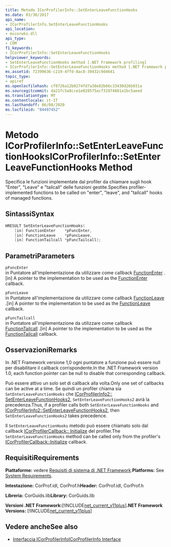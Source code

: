 ```yaml
---
title: Metodo ICorProfilerInfo::SetEnterLeaveFunctionHooks
ms.date: 03/30/2017
api_name:
- ICorProfilerInfo.SetEnterLeaveFunctionHooks
api_location:
- mscorwks.dll
api_type:
- COM
f1_keywords:
- ICorProfilerInfo::SetEnterLeaveFunctionHooks
helpviewer_keywords:
- SetEnterLeaveFunctionHooks method [.NET Framework profiling]
- ICorProfilerInfo::SetEnterLeaveFunctionHooks method [.NET Framework profiling]
ms.assetid: 72399636-c219-4ffd-8ac8-39432c9d4641
topic_type:
- apiref
ms.openlocfilehash: cf0726a12b0274fd7a38e82b66c33430d26b031a
ms.sourcegitcommit: da21fc5a8cce1e028575acf31974681a1bc5aeed
ms.translationtype: MT
ms.contentlocale: it-IT
ms.lasthandoff: 06/08/2020
ms.locfileid: "84497452"
---
```

# <a name="icorprofilerinfosetenterleavefunctionhooks-method"></a><span data-ttu-id="b57ed-102">Metodo ICorProfilerInfo::SetEnterLeaveFunctionHooks</span><span class="sxs-lookup"><span data-stu-id="b57ed-102">ICorProfilerInfo::SetEnterLeaveFunctionHooks Method</span></span>
<span data-ttu-id="b57ed-103">Specifica le funzioni implementate dal profiler da chiamare sugli hook "Enter", "Leave" e "tailcall" delle funzioni gestite.</span><span class="sxs-lookup"><span data-stu-id="b57ed-103">Specifies profiler-implemented functions to be called on "enter", "leave", and "tailcall" hooks of managed functions.</span></span>  
  
## <a name="syntax"></a><span data-ttu-id="b57ed-104">Sintassi</span><span class="sxs-lookup"><span data-stu-id="b57ed-104">Syntax</span></span>  
  
```cpp  
HRESULT SetEnterLeaveFunctionHooks(  
    [in] FunctionEnter    *pFuncEnter,  
    [in] FunctionLeave    *pFuncLeave,  
    [in] FunctionTailcall *pFuncTailcall);  
```  
  
## <a name="parameters"></a><span data-ttu-id="b57ed-105">Parametri</span><span class="sxs-lookup"><span data-stu-id="b57ed-105">Parameters</span></span>  
 `pFuncEnter`  
 <span data-ttu-id="b57ed-106">in Puntatore all'implementazione da utilizzare come callback [FunctionEnter](functionenter-function.md) .</span><span class="sxs-lookup"><span data-stu-id="b57ed-106">[in] A pointer to the implementation to be used as the [FunctionEnter](functionenter-function.md) callback.</span></span>  
  
 `pFuncLeave`  
 <span data-ttu-id="b57ed-107">in Puntatore all'implementazione da utilizzare come callback [FunctionLeave](functionleave-function.md) .</span><span class="sxs-lookup"><span data-stu-id="b57ed-107">[in] A pointer to the implementation to be used as the [FunctionLeave](functionleave-function.md) callback.</span></span>  
  
 `pFuncTailcall`  
 <span data-ttu-id="b57ed-108">in Puntatore all'implementazione da utilizzare come callback [FunctionTailcall](functiontailcall-function.md) .</span><span class="sxs-lookup"><span data-stu-id="b57ed-108">[in] A pointer to the implementation to be used as the [FunctionTailcall](functiontailcall-function.md) callback.</span></span>  
  
## <a name="remarks"></a><span data-ttu-id="b57ed-109">Osservazioni</span><span class="sxs-lookup"><span data-stu-id="b57ed-109">Remarks</span></span>  
 <span data-ttu-id="b57ed-110">In .NET Framework versione 1,0 ogni puntatore a funzione può essere null per disabilitare il callback corrispondente.</span><span class="sxs-lookup"><span data-stu-id="b57ed-110">In the .NET Framework version 1.0, each function pointer can be null to disable that corresponding callback.</span></span>  
  
 <span data-ttu-id="b57ed-111">Può essere attivo un solo set di callback alla volta.</span><span class="sxs-lookup"><span data-stu-id="b57ed-111">Only one set of callbacks can be active at a time.</span></span> <span data-ttu-id="b57ed-112">Se quindi un profiler chiama sia `SetEnterLeaveFunctionHooks` che [ICorProfilerInfo2:: SetEnterLeaveFunctionHooks2](icorprofilerinfo2-setenterleavefunctionhooks2-method.md), `SetEnterLeaveFunctionHooks2` avrà la precedenza.</span><span class="sxs-lookup"><span data-stu-id="b57ed-112">Thus, if a profiler calls both `SetEnterLeaveFunctionHooks` and [ICorProfilerInfo2::SetEnterLeaveFunctionHooks2](icorprofilerinfo2-setenterleavefunctionhooks2-method.md), then `SetEnterLeaveFunctionHooks2` takes precedence.</span></span>  
  
 <span data-ttu-id="b57ed-113">Il `SetEnterLeaveFunctionHooks` metodo può essere chiamato solo dal callback [ICorProfilerCallback:: Initialize](icorprofilercallback-initialize-method.md) del profiler.</span><span class="sxs-lookup"><span data-stu-id="b57ed-113">The `SetEnterLeaveFunctionHooks` method can be called only from the profiler's [ICorProfilerCallback::Initialize](icorprofilercallback-initialize-method.md) callback.</span></span>  
  
## <a name="requirements"></a><span data-ttu-id="b57ed-114">Requisiti</span><span class="sxs-lookup"><span data-stu-id="b57ed-114">Requirements</span></span>  
 <span data-ttu-id="b57ed-115">**Piattaforme:** vedere [Requisiti di sistema di .NET Framework](../../get-started/system-requirements.md).</span><span class="sxs-lookup"><span data-stu-id="b57ed-115">**Platforms:** See [System Requirements](../../get-started/system-requirements.md).</span></span>  
  
 <span data-ttu-id="b57ed-116">**Intestazione:** CorProf.idl, CorProf.h</span><span class="sxs-lookup"><span data-stu-id="b57ed-116">**Header:** CorProf.idl, CorProf.h</span></span>  
  
 <span data-ttu-id="b57ed-117">**Libreria:** CorGuids.lib</span><span class="sxs-lookup"><span data-stu-id="b57ed-117">**Library:** CorGuids.lib</span></span>  
  
 <span data-ttu-id="b57ed-118">**Versioni .NET Framework:**[!INCLUDE[net_current_v11plus](../../../../includes/net-current-v11plus-md.md)]</span><span class="sxs-lookup"><span data-stu-id="b57ed-118">**.NET Framework Versions:** [!INCLUDE[net_current_v11plus](../../../../includes/net-current-v11plus-md.md)]</span></span>  
  
## <a name="see-also"></a><span data-ttu-id="b57ed-119">Vedere anche</span><span class="sxs-lookup"><span data-stu-id="b57ed-119">See also</span></span>

- [<span data-ttu-id="b57ed-120">Interfaccia ICorProfilerInfo</span><span class="sxs-lookup"><span data-stu-id="b57ed-120">ICorProfilerInfo Interface</span></span>](icorprofilerinfo-interface.md)
